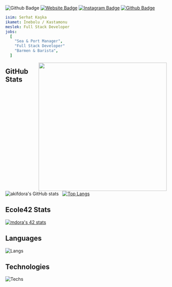 ![Github Badge](https://komarev.com/ghpvc/?username=Serhat-18&color=blueviolet)
[![Website Badge](https://img.shields.io/badge/-Website-1db5e7?style=flat-quare&labelColor=1db5e7&logo=internetexplorer&logoColor=white&link=link)](https://www.srhdev.xyz)
[![Instagram Badge](https://img.shields.io/badge/-Instagram-C13584?style=flat-quare&labelColor=C13584&logo=instagram&logoColor=white&link=link)](https://instagram.com/serhat.lua)
[![Github Badge](https://img.shields.io/badge/-Github-000000?style=flat-quare&labelColor=000000&logo=github&logoColor=white&link=link)](https://github.com/Serhat-18) 
```yaml
isim: Serhat Kaşka
ikamet: İnebolu / Kastamonu
meslek: Full Stack Developer
jobs:
  [
    "Sea & Port Manager",
    "Full Stack Developer"
    "Barmen & Barista",
  ]


```
<img align="right" width="400px" src="https://user-images.githubusercontent.com/77089894/206934975-0e140d74-3d5e-4e2f-afde-c6e372e5274b.gif">

## GitHub Stats
![akifdora's GitHub stats](https://github-readme-stats.vercel.app/api?username=Serhat-18&show_icons=true&theme=synthwave) &nbsp;&nbsp;[![Top Langs](https://github-readme-stats.vercel.app/api/top-langs/?username=Serhat-18&layout=compact&theme=synthwave)](https://github.com/Serhat-18)
## Ecole42 Stats
[![mdora's 42 stats](https://badge42.vercel.app/api/v2/clg05bk9k001108mqrdthmhqm/stats?cursusId=9&coalitionId=piscine)](https://github.com/Serhat-18)
## Languages
![Langs](https://skillicons.dev/icons?i=html,css,js,php,c,cs,lua,py,c++")
## Technologies
![Techs](https://skillicons.dev/icons?i=vscode,git,vim,bash,nodejs,mysql,sqlite,mongodb,bots,wordpress,cloudflare,ps,")
